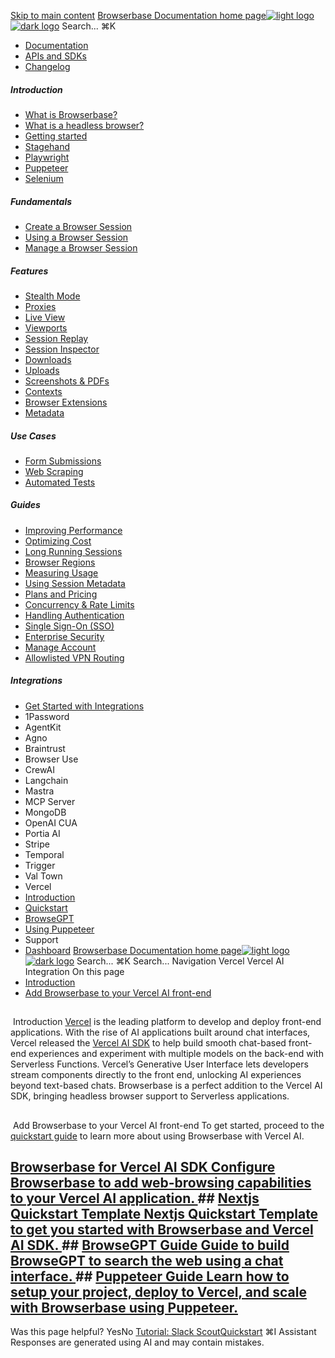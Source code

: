 [Skip to main content](#content-area)
[Browserbase Documentation home page![light logo](https://mintcdn.com/browserbase/lUkHCCQ3HJMpCnfp/logo/light.svg?fit=max&auto=format&n=lUkHCCQ3HJMpCnfp&q=85&s=0f99c87492a4fb0e9bfc45075a78c64f)![dark logo](https://mintcdn.com/browserbase/lUkHCCQ3HJMpCnfp/logo/dark.svg?fit=max&auto=format&n=lUkHCCQ3HJMpCnfp&q=85&s=645b212b9cbee8bebf84f318c2baaac0)](https://www.browserbase.com)
Search...
⌘K
 * [Documentation](/introduction/what-is-browserbase)
 * [APIs and SDKs](/reference/introduction)
 * [Changelog](https://www.browserbase.com/changelog)
##### Introduction
 * [What is Browserbase?](/introduction/what-is-browserbase)
 * [What is a headless browser?](/introduction/what-is-headless-browser)
 * [Getting started](/introduction/getting-started)
 * [Stagehand](/introduction/stagehand)
 * [Playwright](/introduction/playwright)
 * [Puppeteer](/introduction/puppeteer)
 * [Selenium](/introduction/selenium)
##### Fundamentals
 * [Create a Browser Session](/fundamentals/create-browser-session)
 * [Using a Browser Session](/fundamentals/using-browser-session)
 * [Manage a Browser Session](/fundamentals/manage-browser-session)
##### Features
 * [Stealth Mode](/features/stealth-mode)
 * [Proxies](/features/proxies)
 * [Live View](/features/session-live-view)
 * [Viewports](/features/viewports)
 * [Session Replay](/features/session-replay)
 * [Session Inspector](/features/session-inspector)
 * [Downloads](/features/downloads)
 * [Uploads](/features/uploads)
 * [Screenshots & PDFs](/features/screenshots)
 * [Contexts](/features/contexts)
 * [Browser Extensions](/features/browser-extensions)
 * [Metadata](/features/session-metadata)
##### Use Cases
 * [Form Submissions](/use-cases/automating-form-submissions)
 * [Web Scraping](/use-cases/scraping-website)
 * [Automated Tests](/use-cases/building-automated-tests)
##### Guides
 * [Improving Performance](/guides/speed-optimization)
 * [Optimizing Cost](/guides/cost-optimization)
 * [Long Running Sessions](/guides/long-running-sessions)
 * [Browser Regions](/guides/multi-region)
 * [Measuring Usage](/guides/measuring-usage)
 * [Using Session Metadata](/guides/using-session-metadata)
 * [Plans and Pricing](/guides/plans-and-pricing)
 * [Concurrency & Rate Limits](/guides/concurrency-rate-limits)
 * [Handling Authentication](/guides/authentication)
 * [Single Sign-On (SSO)](/guides/sso-setup)
 * [Enterprise Security](/guides/security)
 * [Manage Account](/guides/manage-account)
 * [Allowlisted VPN Routing](/guides/vpn)
##### Integrations
 * [Get Started with Integrations](/integrations/get-started)
 * 1Password
 * AgentKit
 * Agno
 * Braintrust
 * Browser Use
 * CrewAI
 * Langchain
 * Mastra
 * MCP Server
 * MongoDB
 * OpenAI CUA
 * Portia AI
 * Stripe
 * Temporal
 * Trigger
 * Val Town
 * Vercel
 * [Introduction](/integrations/vercel/introduction)
 * [Quickstart](/integrations/vercel/quickstart)
 * [BrowseGPT](/integrations/vercel/browsegpt)
 * [Using Puppeteer](/integrations/vercel/puppeteer)
 * Support
 * [Dashboard](https://www.browserbase.com/overview)
[Browserbase Documentation home page![light logo](https://mintcdn.com/browserbase/lUkHCCQ3HJMpCnfp/logo/light.svg?fit=max&auto=format&n=lUkHCCQ3HJMpCnfp&q=85&s=0f99c87492a4fb0e9bfc45075a78c64f)![dark logo](https://mintcdn.com/browserbase/lUkHCCQ3HJMpCnfp/logo/dark.svg?fit=max&auto=format&n=lUkHCCQ3HJMpCnfp&q=85&s=645b212b9cbee8bebf84f318c2baaac0)](https://www.browserbase.com)
Search...
⌘K
Search...
Navigation
Vercel
Vercel AI Integration
On this page
 * [Introduction](#introduction)
 * [Add Browserbase to your Vercel AI front-end](#add-browserbase-to-your-vercel-ai-front-end)
## 
[​](#introduction)
Introduction
[Vercel](https://www.vercel.com) is the leading platform to develop and deploy front-end applications. With the rise of AI applications built around chat interfaces, Vercel released the [Vercel AI SDK](https://sdk.vercel.ai/docs/introduction) to help build smooth chat-based front-end experiences and experiment with multiple models on the back-end with Serverless Functions. Vercel’s Generative User Interface lets developers stream components directly to the front end, unlocking AI experiences beyond text-based chats. Browserbase is a perfect addition to the Vercel AI SDK, bringing headless browser support to Serverless applications.
## 
[​](#add-browserbase-to-your-vercel-ai-front-end)
Add Browserbase to your Vercel AI front-end
To get started, proceed to the [quickstart guide](/integrations/vercel/quickstart) to learn more about using Browserbase with Vercel AI.
## [Browserbase for Vercel AI SDK Configure Browserbase to add web-browsing capabilities to your Vercel AI application. ](/integrations/vercel/quickstart)## [Nextjs Quickstart Template Nextjs Quickstart Template to get you started with Browserbase and Vercel AI SDK. ](https://github.com/browserbase/quickstart-nextjs)## [BrowseGPT Guide Guide to build BrowseGPT to search the web using a chat interface. ](/integrations/vercel/browsegpt)## [Puppeteer Guide Learn how to setup your project, deploy to Vercel, and scale with Browserbase using Puppeteer. ](/integrations/vercel/puppeteer)
Was this page helpful?
YesNo
[Tutorial: Slack Scout](/integrations/val-town/slack-scout)[Quickstart](/integrations/vercel/quickstart)
⌘I
Assistant
Responses are generated using AI and may contain mistakes.